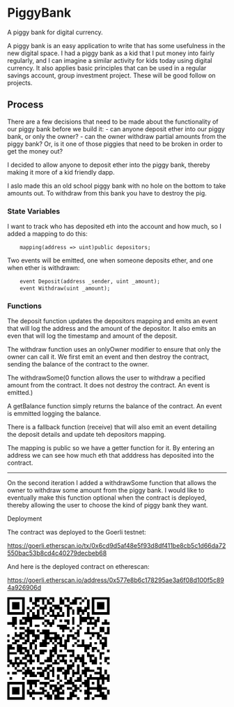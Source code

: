 # PiggyBank

A piggy bank for digital currency.

A piggy bank is an easy application to write that has some usefulness in the new digital space. I had a piggy bank as a kid that I put money into fairly regularly, and I can imagine a similar activity for kids today using digital currency. It also applies basic principles that can be used in a regular savings account, group investment project. These will be good follow on projects.

## Process

There are a few decisions that need to be made about the functionality of our piggy bank before we build it: - can anyone deposit ether into our piggy bank, or only the owner? - can the owner withdraw partial amounts from the piggy bank? Or, is it one of those piggies that need to be broken in order to get the money out?

I decided to allow anyone to deposit ether into the piggy bank, thereby making it more of a kid friendly dapp.

I aslo made this an old school piggy bank with no hole on the bottom to take amounts out. To withdraw from this bank you have to destroy the pig.

### State Variables

I want to track who has deposited eth into the account and how much, so I added a mapping to do this:

```
    mapping(address => uint)public depositors;
```

Two events will be emitted, one when someone deposits ether, and one when ether is withdrawn:

```
    event Deposit(address _sender, uint _amount);
    event Withdraw(uint _amount);
```

### Functions

The deposit function updates the depositors mapping and emits an event that will log the address and the amount of the depositor. It also emits an even that will log the timestamp and amount of the deposit.

The withdraw function uses an onlyOwner modifier to ensure that only the owner can call it. We first emit an event and then destroy the contract, sending the balance of the contract to the owner.

The withdrawSome(0 function allows the user to withdraw a pecified amount from the contract. It does not destroy the contract. An event is emitted.)

A getBalance function simply returns the balance of the contract. An event is emmitted logging the balance.

There is a fallback function (receive) that will also emit an event detailing the deposit details and update teh depositors mapping.

The mapping is public so we have a getter function for it. By entering an address we can see how much eth that adddress has deposited into the contract.

---

On the second iteration I added a withdrawSome function that allows the owner to withdraw some amount from the piggy bank. I would like to eventually make this function optional when the contract is deployed, thereby allowing the user to choose the kind of piggy bank they want.

Deployment

The contract was deployed to the Goerli testnet:

https://goerli.etherscan.io/tx/0x6cd9d5af48e5f93d8df411be8cb5c1d66da72550bac53b8cd4c40279decbeb68

And here is the deployed contract on etherescan:

https://goerli.etherscan.io/address/0x577e8b6c178295ae3a6f08d100f5c894a926906d

![Goerli Contract Address QR code](images\Goerli_QR.png)

